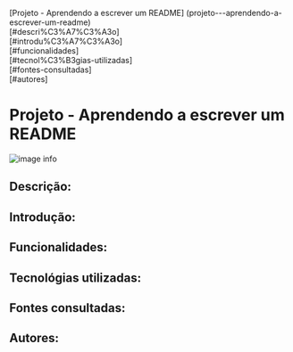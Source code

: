 [Projeto - Aprendendo a escrever um README]  (projeto---aprendendo-a-escrever-um-readme)  
[#descri%C3%A7%C3%A3o]  
[#introdu%C3%A7%C3%A3o]  
[#funcionalidades]  
[#tecnol%C3%B3gias-utilizadas]  
[#fontes-consultadas]  
[#autores]  
# Projeto - Aprendendo a escrever um README 

![image info](img/coverpage.png)
## Descrição:

## Introdução:

## Funcionalidades:

## Tecnológias utilizadas:

## Fontes consultadas:

## Autores: